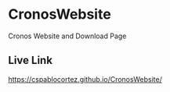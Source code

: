 # CronosWebsite
 Cronos Website and Download Page


 ## Live Link

 https://cspablocortez.github.io/CronosWebsite/
